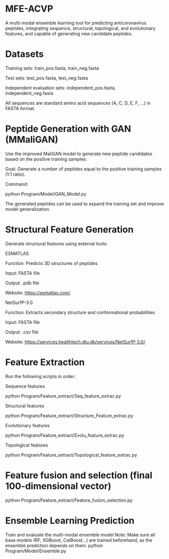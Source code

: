 # MFE-ACVP
A multi-modal ensemble learning tool for predicting anticoronavirus peptides, integrating sequence, structural, topological, and evolutionary features, and capable of generating new candidate peptides.
# Datasets
Training sets: train_pos.fasta, train_neg.fasta

Test sets: test_pos.fasta, test_neg.fasta

Independent evaluation sets: independent_pos.fasta, independent_neg.fasta

All sequences are standard amino acid sequences (A, C, D, E, F, ...) in FASTA format.

# Peptide Generation with GAN (MMaliGAN)
Use the improved MaliGAN model to generate new peptide candidates based on the positive training samples:

Goal: Generate a number of peptides equal to the positive training samples (1:1 ratio).

Command:

python Program/Model/GAN_Model.py

The generated peptides can be used to expand the training set and improve model generalization.

# Structural Feature Generation
Generate structural features using external tools:

ESMATLAS

Function: Predicts 3D structures of peptides

Input: FASTA file

Output: .pdb file

Website: https://esmatlas.com/

NetSurfP-3.0

Function: Extracts secondary structure and conformational probabilities

Input: FASTA file

Output: .csv file

Website: https://services.healthtech.dtu.dk/services/NetSurfP-3.0/

# Feature Extraction

Run the following scripts in order:

Sequence features

python Program/Feature_extract/Seq_feature_extrac.py

Structural features

python Program/Feature_extract/Structure_Feature_extrac.py

Evolutionary features

python Program/Feature_extract/Evolu_feature_extrac.py

Topological features

python Program/Feature_extract/Topological_feature_extrac.py

# Feature fusion and selection (final 100-dimensional vector)

python Program/Feature_extract/Feature_fusion_selection.py

# Ensemble Learning Prediction
Train and evaluate the multi-modal ensemble model
Note: Make sure all base models (RF, XGBoost, CatBoost...) are trained beforehand, as the ensemble prediction depends on them.
python Program/Model/Ensemble.py
